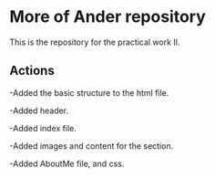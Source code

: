 # More of Ander repository

This is the repository for the practical work II.

## Actions

-Added the basic structure to the html file.

-Added header.

-Added  index file.

-Added images and content for the section.

-Added AboutMe file, and css.